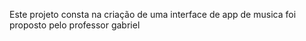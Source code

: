 Este projeto consta na criação de uma interface de app de musica foi proposto pelo professor gabriel

